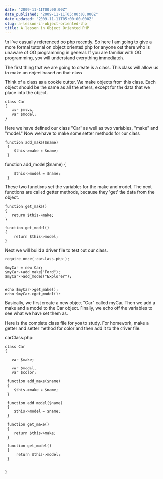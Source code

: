 ```yaml
---
date: "2009-11-11T00:00:00Z"
date_published: "2009-11-11T05:00:00.000Z"
date_updated: "2009-11-11T05:00:00.000Z"
slug: a-lesson-in-object-oriented-php
title: A lesson in Object Oriented PHP
---
```


\n    I've casually referenced oo php recently.  So here I am going to give a more formal tutorial on object oriented php for anyone out there who is unaware of OO programming in general.  If you are familiar with OO programming, you will understand everything immediately.

The first thing that we are going to create is a class.  This class will allow us to make an object based on that class.  

Think of a class as a cookie cutter.  We make objects from this class.  Each object should be the same as all the others, except for the data that we place into the object.

    class Car
    {  
       var $make;      
       var $model;
    }
    

Here we have defined our class "Car" as well as two variables, "make" and "model."  Now we have to make some setter methods for our class

    function add_make($name)
     {  
        $this->make = $name;
     }
    

function add_model($name)
     { 

        $this->model = $name;
     }

These two functions set the variables for the make and model.  The next functions are called getter methods, because they 'get' the data from the object.

    function get_make()
    {  
       return $this->make;
    }
    
    function get_model()
    { 
        return $this->model;
    }
    

Next we will build a driver file to test out our class.

    require_once('carClass.php');
    
    $myCar = new Car;
    $myCar->add_make("Ford");
    $myCar->add_model("Explorer");
    
    
    echo $myCar->get_make();
    echo $myCar->get_model();
    

Basically, we first create a new object "Car" called myCar.  Then we add a make and a model to the Car object.  Finally, we echo off the variables to see what we have set them as.

Here is the complete class file for you to study.  For homework, make a getter and setter method for color and then add it to the driver file.

carClass.php: 

    class Car
    { 

       var $make; 

       var $model;
       var $color;

     function add_make($name)
     {  
        $this->make = $name;
     }
    
     function add_model($name)
     {  
        $this->model = $name;
     }
    
     function get_make()
     {  
        return $this->make;
     }
    
     function get_model()
     {  
         return $this->model;
     }
    
    
    }
    
